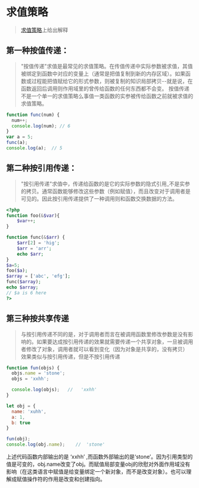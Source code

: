 # 求值策略
>[求值策略](https://zh.wikipedia.org/wiki/%E6%B1%82%E5%80%BC%E7%AD%96%E7%95%A5#%E4%BC%A0%E5%85%B1%E4%BA%AB%E5%AF%B9%E8%B1%A1%E8%B0%83%E7%94%A8%EF%BC%88Call_by_sharing%EF%BC%89)上给出解释

## 第一种按值传递：
>"按值传递"求值是最常见的求值策略。在传值传递中实际参数被求值，其值被绑定到函数中对应的变量上（通常是把值复制到新的内存区域）。如果函数或过程能把值赋给它的形式参数，则被复制的知识局部拷贝--就是说，在函数返回后调用则作用域里的曾传给函数的任何东西都不会变。
>按值传递不是一个单一的求值策略么事值一类函数的实参被传给函数之前就被求值的求值策略。
```js
function func(num) {
  num++;
  console.log(num); // 6
}
var a = 5;
func(a);
console.log(a);  // 5
```

## 第二种按引用传递：
>"按引用传递"求值中，传递给函数的是它的实际参数的隐式引用_不是实参的拷贝。通常函数能够修改这些参数（例如赋值），而且改变对于调用者是可见的。因此按引用传递提供了一种调用则和函数交换数据的方法。
```php
<?php
function foo(&$var){
    $var++;
}

function func(&$arr) {
	$arr[2] = 'hig';
	$arr = 'arr';
	echo $arr;
}
$a=5;
foo($a);
$array = ['abc', 'efg'];
func($array);
echo $array;
// $a is 6 here
?>
```

## 第三种按共享传递
>与按引用传递不同的是，对于调用者而言在被调用函数里修改参数是没有影响的。如果要达成按引用传递的效果就需要传递一个共享对象，一旦被调用者修改了对象，调用者就可以看到变化（因为对象是共享的，没有拷贝）
>效果类似与按引用传递，但是不按引用传递
```js
function fun(objs) {
  objs.name = 'stone';    
  objs = 'xxhh';

  console.log(objs);   //   'xxhh'
}

let obj = {
  name: 'xuhh',
  a: 1,
  b: true
}

fun(obj);
console.log(obj.name);    //  'stone'
```
上述代码函数内部输出的是 ‘xxhh’ ,而函数外部输出的是‘stone’。因为引用类型的值是可变的，obj.name改变了obj。而赋值局部变量obj的欣慰对外面作用域没有影响（在这类语言中赋值是给变量绑定一个新对象，而不是改变对象）。也可以理解成赋值操作符的作用是改变和创建指向。